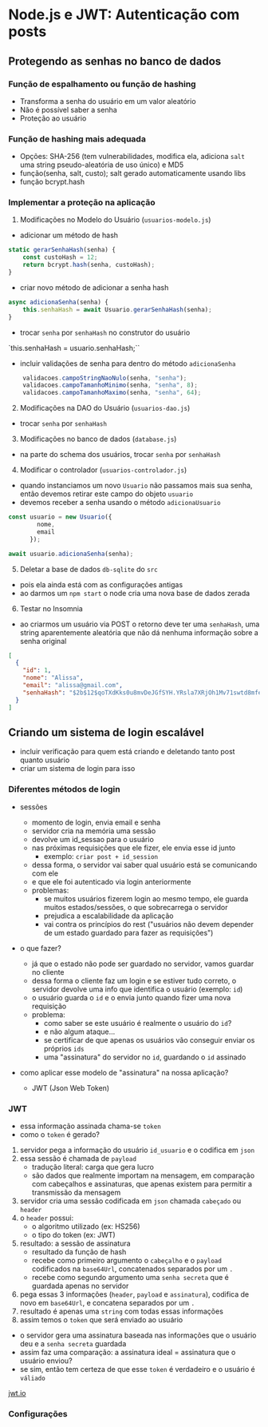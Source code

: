# Node.js e JWT: Autenticação com posts

## Protegendo as senhas no banco de dados

### Função de espalhamento ou função de hashing

- Transforma a senha do usuário em um valor aleatório
- Não é possível saber a senha 
- Proteção ao usuário

### Função de hashing mais adequada

- Opções: SHA-256 (tem vulnerabilidades, modifica ela, adiciona `salt` uma string pseudo-aleatória de uso único) e MD5
- função(senha, salt, custo); salt gerado automaticamente usando libs
- função bcrypt.hash

### Implementar a proteção na aplicação

1. Modificações no Modelo do Usuário (`usuarios-modelo.js`)

- adicionar um método de hash

```javascript
static gerarSenhaHash(senha) {
    const custoHash = 12;
    return bcrypt.hash(senha, custoHash);
}
```

- criar novo método de adicionar a senha hash

```javascript
async adicionaSenha(senha) {
    this.senhaHash = await Usuario.gerarSenhaHash(senha);
}
````

- trocar `senha` por `senhaHash` no construtor do usuário

`this.senhaHash = usuario.senhaHash;``

- incluir validações de senha para dentro do método `adicionaSenha`

```javascript
    validacoes.campoStringNaoNulo(senha, "senha");
    validacoes.campoTamanhoMinimo(senha, "senha", 8);
    validacoes.campoTamanhoMaximo(senha, "senha", 64);
```

2. Modificações na DAO do Usuário (`usuarios-dao.js`)

- trocar `senha` por `senhaHash`

3. Modificações no banco de dados (`database.js`)

- na parte do schema dos usuários, trocar `senha` por `senhaHash`

4. Modificar o controlador (`usuarios-controlador.js`)

- quando instanciamos um novo `Usuario` não passamos mais sua senha, então devemos retirar este campo do objeto `usuario`
- devemos receber a senha usando o método `adicionaUsuario`

```javascript
const usuario = new Usuario({
        nome,
        email
      });

await usuario.adicionaSenha(senha);
```

5. Deletar a base de dados `db-sqlite` do `src`

- pois ela ainda está com as configurações antigas
- ao darmos um `npm start` o node cria uma nova base de dados zerada

6. Testar no Insomnia

- ao criarmos um usuário via POST o retorno deve ter uma `senhaHash`, uma string aparentemente aleatória que não dá nenhuma informação sobre a senha original

```json
[
  {
    "id": 1,
    "nome": "Alissa",
    "email": "alissa@gmail.com",
    "senhaHash": "$2b$12$qoTXdKks0u8mvDeJGfSYH.YRsla7XRjOh1Mv71swtd8mfeWbzVGV6"
  }
]
```

## Criando um sistema de login escalável

- incluir verificação para quem está criando e deletando tanto post quanto usuário
- criar um sistema de login para isso

### Diferentes métodos de login

- sessões
    - momento de login, envia email e senha
    - servidor cria na memória uma sessão
    - devolve um id_sessao para o usuário
    - nas próximas requisições que ele fizer, ele envia esse id junto
        - exemplo: `criar post + id_session`
    - dessa forma, o servidor vai saber qual usuário está se comunicando com ele
    - e que ele foi autenticado via login anteriormente
    - problemas:
        - se muitos usuários fizerem login ao mesmo tempo, ele guarda muitos estados/sessões, o que sobrecarrega o servidor
        - prejudica a escalabilidade da aplicação
        - vai contra os princípios do rest ("usuários não devem depender de um estado guardado para fazer as requisições")

- o que fazer?
    - já que o estado não pode ser guardado no servidor, vamos guardar no cliente
    - dessa forma o cliente faz um login e se estiver tudo correto, o servidor devolve uma info que identifica o usuário (exemplo: `id`)
    - o usuário guarda o `id` e o envia junto quando fizer uma nova requisição
    - problema:
        - como saber se este usuário é realmente o usuário do `id`?
        - e não algum ataque...
        - se certificar de que apenas os usuários vão conseguir enviar os próprios `ids`
        - uma "assinatura" do servidor no `id`, guardando o `id` assinado

- como aplicar esse modelo de "assinatura" na nossa aplicação?
    - JWT (Json Web Token)

### JWT

- essa informação assinada chama-se `token`
- como o `token` é gerado?

1. servidor pega a informação do usuário `id_usuario` e o codifica em `json`
2. essa sessão é chamada de `payload`
    - tradução literal: carga que gera lucro
    - são dados que realmente importam na mensagem, em comparação com cabeçalhos e assinaturas, que apenas existem para permitir a transmissão da mensagem
3. servidor cria uma sessão codificada em `json` chamada `cabeçado` ou `header`
4. o `header` possui: 
    - o algoritmo utilizado (ex: HS256)
    - o tipo do token (ex: JWT)
5. resultado: a sessão de assinatura 
    - resultado da função de hash
    - recebe como primeiro argumento o `cabeçalho` e o `payload` codificados na `base64Url`, concatenados separados por um `.`
    - recebe como segundo argumento uma `senha secreta` que é guardada apenas no servidor
6. pega essas 3 informações (`header`, `payload` e `assinatura`), codifica de novo em `base64Url`, e concatena separados por um `.`
7. resultado é apenas uma `string` com todas essas informações
8. assim temos o `token` que será enviado ao usuário

- o servidor gera uma assinatura baseada nas informações que o usuário deu e a `senha secreta` guardada
- assim faz uma comparação: a assinatura ideal = assinatura que o usuário enviou?
- se sim, então tem certeza de que esse `token` é verdadeiro e o usuário é `váliado`

[jwt.io](https://jwt.io/)

### Configurações



